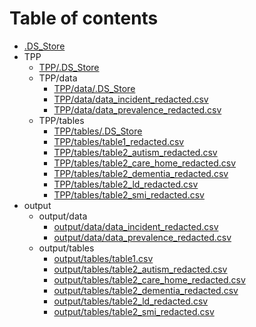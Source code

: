 # Table of contents

* [.DS_Store](.DS_Store)
* TPP
  * [TPP/.DS_Store](TPP/.DS_Store)
  * TPP/data
    * [TPP/data/.DS_Store](TPP/data/.DS_Store)
    * [TPP/data/data_incident_redacted.csv](TPP/data/data_incident_redacted.csv)
    * [TPP/data/data_prevalence_redacted.csv](TPP/data/data_prevalence_redacted.csv)
  * TPP/tables
    * [TPP/tables/.DS_Store](TPP/tables/.DS_Store)
    * [TPP/tables/table1_redacted.csv](TPP/tables/table1_redacted.csv)
    * [TPP/tables/table2_autism_redacted.csv](TPP/tables/table2_autism_redacted.csv)
    * [TPP/tables/table2_care_home_redacted.csv](TPP/tables/table2_care_home_redacted.csv)
    * [TPP/tables/table2_dementia_redacted.csv](TPP/tables/table2_dementia_redacted.csv)
    * [TPP/tables/table2_ld_redacted.csv](TPP/tables/table2_ld_redacted.csv)
    * [TPP/tables/table2_smi_redacted.csv](TPP/tables/table2_smi_redacted.csv)
* output
  * output/data
    * [output/data/data_incident_redacted.csv](output/data/data_incident_redacted.csv)
    * [output/data/data_prevalence_redacted.csv](output/data/data_prevalence_redacted.csv)
  * output/tables
    * [output/tables/table1.csv](output/tables/table1.csv)
    * [output/tables/table2_autism_redacted.csv](output/tables/table2_autism_redacted.csv)
    * [output/tables/table2_care_home_redacted.csv](output/tables/table2_care_home_redacted.csv)
    * [output/tables/table2_dementia_redacted.csv](output/tables/table2_dementia_redacted.csv)
    * [output/tables/table2_ld_redacted.csv](output/tables/table2_ld_redacted.csv)
    * [output/tables/table2_smi_redacted.csv](output/tables/table2_smi_redacted.csv)
